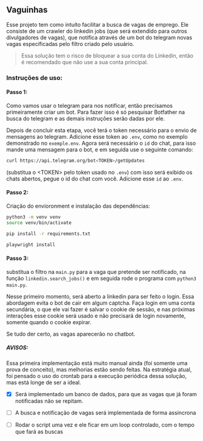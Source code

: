 ## Vaguinhas

Esse projeto tem como intuíto facilitar a busca de vagas de emprego.
Ele consiste de um crawler do linkedin jobs (que será extendido para outros divulgadores de vagas),
que notifica através de um bot do telegram novas vagas específicadas pelo filtro criado pelo usuário.

> Essa solução tem o risco de bloquear a sua conta do Linkedin, então é recomendado que não 
> use a sua conta principal.

### Instruções de uso:

#### Passo 1:
Como vamos usar o telegram para nos notificar, então precisamos primeiramente criar um bot.
Para fazer isso é só pesquisar Botfather na busca do telegram e as demais instruções serão dadas
por ele.

Depois de concluir esta etapa, você terá o token necessário para o envio de mensagens ao telegram.
Adicione esse token ao `.env`, como no exemplo demonstrado no `exemple.env`. Agora será necessário o `id`
do chat, para isso mande uma mensagem para o bot, e em seguida use o seguinte comando:
```sh
curl https://api.telegram.org/bot<TOKEN>/getUpdates
```
(substitua o \<TOKEN\> pelo token usado no `.env`) com isso será exibido os chats abertos, pegue o id
do chat com você. Adicione esse `id` ao `.env`.

#### Passo 2:
Criação do envioronment e instalação das dependências:

```sh
python3 -m venv venv
source venv/bin/activate

pip install -r requirements.txt

playwright install
```

#### Passo 3:
substitua o filtro na `main.py` para a vaga que pretende ser notificado, na função `linkedin.search_jobs()` e em seguida
rode o programa com `python3 main.py`.

Nesse primeiro momento, será aberto a linkedin para ser feito o login. Essa abordagem evita o bot de cair em algum captcha.
Faça login em uma conta secundária, o que ele vai fazer é salvar o cookie de sessão, e nas próximas interações esse cookie será
usado e não precisará de login novamente, somente quando o cookie expirar.

Se tudo der certo, as vagas aparecerão no chatbot.

##### AVISOS:

Essa primeira implementação está muito manual ainda (foi somente uma prova de conceito), mas melhorias estão sendo feitas.
Na estratégia atual, foi pensado o uso do crontab para a execução periódica dessa solução, mas está longe de ser a ideal.
- [x] Será implementado um banco de dados, para que as vagas que já foram notificadas não se repitam.
- [ ] A busca e notificação de vagas será implementada de forma assíncrona
- [ ] Rodar o script uma vez e ele ficar em um loop controlado, com o tempo que fará as buscas

